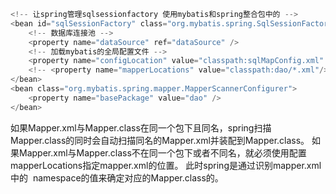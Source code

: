 ```go
<!-- 让spring管理sqlsessionfactory 使用mybatis和spring整合包中的 -->
<bean id="sqlSessionFactory" class="org.mybatis.spring.SqlSessionFactoryBean">
	<!-- 数据库连接池 -->
	<property name="dataSource" ref="dataSource" />
	<!-- 加载mybatis的全局配置文件 -->
	<property name="configLocation" value="classpath:sqlMapConfig.xml" />
	<!-- <property name="mapperLocations" value="classpath:dao/*.xml"/> -->
</bean>
<bean class="org.mybatis.spring.mapper.MapperScannerConfigurer">
	<property name="basePackage" value="dao" />
</bean>
```
如果Mapper.xml与Mapper.class在同一个包下且同名，spring扫描Mapper.class的同时会自动扫描同名的Mapper.xml并装配到Mapper.class。
如果Mapper.xml与Mapper.class不在同一个包下或者不同名，就必须使用配置mapperLocations指定mapper.xml的位置。
此时spring是通过识别mapper.xml中的 <mapper namespace="com.fan.mapper.UserDao"> namespace的值来确定对应的Mapper.class的。
